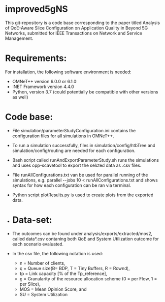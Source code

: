 # improved5gNS

This git-repository is a code base corresponding to the paper titled Analysis of QoE-Aware Slice Configuration on Application Quality in Beyond 5G Networks, submitted for IEEE Transactions on Network and Service Management.

# Requirements: 
For installation, the following software environment is needed: 
- OMNeT++ version 6.0.0 or 6.1.0
- INET Framework version 4.4.0
- Python, version 3.7 (could potentially be compatible with other versions as well)

# Code base:
- File simulation/parameterStudyConfiguration.ini contains the configuration files for all simulations in OMNeT++.
- To run a simulation successfully, files in simulation/config/htbTree and simulation/config/routing are needed for each configuration. 
- Bash script called runAndExportParameterStudy.sh runs the simulations and uses opp-scavetool to export the selcted data as .csv files.
- File runAllConfigurations.txt van be used for parallel running of the simulations, e.g. parallel --jobs 10 < runAllConfigurations.txt and shows syntax for how each configuration can be ran via terminal. 
- Python script plotResults.py is used to create plots from the exported data.

- # Data-set:
- The outcomes can be found under analysis/exports/extracted/mos2, called data*.csv contaning both QoE and System Utilization outcome for each scenario evaluated.
- In the csv file, the following notation is used:
  - n = Number of clients,
  - q = Queue size(B= BDP, T = Tiny Buffers, R = Rcwnd),
  - tp = Link capacity [% of the Tp_reference],
  - g = Granularity of the resource allocation scheme (0 = per Flow, 1 = per Slice),
  - MOS = Mean Opinion Score, and
  - SU = System Utilization



